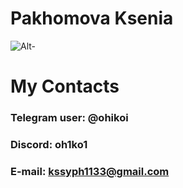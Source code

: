 # Pakhomova Ksenia 

![Alt-](https://github.com/ohikoi/rsschool-cv/assets/173685995/faac30f3-f08e-4555-ad9b-5553b1df879d)
<br>

# My Contacts  
### Telegram user: @ohikoi
### Discord: oh1ko1
### E-mail: kssyph1133@gmail.com
<br>
